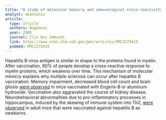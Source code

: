 ```yaml
---
title: "A study of molecular mimicry and immunological cross-reactivity between hepatitis B surface antigen and myelin mimics"
analyst: amantonio
article:
  type: article
  authors: Bogdanos
  year: 2005
  journal: Clin Dev Immunol
  link: https://www.ncbi.nlm.nih.gov/pmc/articles/PMC2275415
  pubmed: PMC2275415
---
```


Hepatitis B virus antigen is similar in shape to the proteins found in myelin. After vaccination, 60% of people develop a cross-reactive response to myelin proteins, which weakens over time.
This mechanism of molecular mimicry explains why multiple sclerosis can occur after hepatitis B vaccination.
Memory impairment, decreased blood cell count and brain gliosis [were observed](TBD) in mice vaccinated with Engerix-B or aluminum hydroxide. Vaccination also aggravated the course of kidney disease.
Neurobehavioral abnormalities due to pro-inflammatory processes in hippocampus, induced by the skewing of immune system into Th2, [were observed](http://www.ncbi.nlm.nih.gov/pubmed/27501128) in adult mice that were vaccinated against hepatitis B as newborns.
